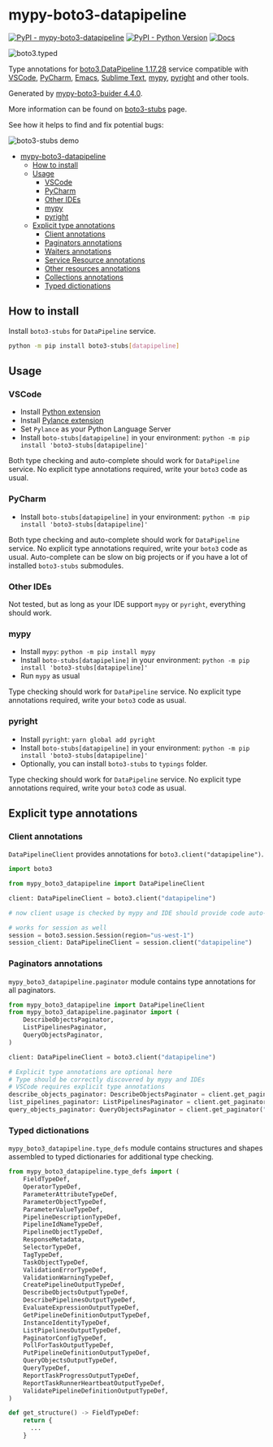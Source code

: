 # mypy-boto3-datapipeline

[![PyPI - mypy-boto3-datapipeline](https://img.shields.io/pypi/v/mypy-boto3-datapipeline.svg?color=blue)](https://pypi.org/project/mypy-boto3-datapipeline)
[![PyPI - Python Version](https://img.shields.io/pypi/pyversions/mypy-boto3-datapipeline.svg?color=blue)](https://pypi.org/project/mypy-boto3-datapipeline)
[![Docs](https://img.shields.io/readthedocs/mypy-boto3-builder.svg?color=blue)](https://mypy-boto3-builder.readthedocs.io/)

![boto3.typed](https://github.com/vemel/mypy_boto3_builder/raw/master/logo.png)

Type annotations for
[boto3.DataPipeline 1.17.28](https://boto3.amazonaws.com/v1/documentation/api/1.17.28/reference/services/datapipeline.html#DataPipeline) service
compatible with
[VSCode](https://code.visualstudio.com/),
[PyCharm](https://www.jetbrains.com/pycharm/),
[Emacs](https://www.gnu.org/software/emacs/),
[Sublime Text](https://www.sublimetext.com/),
[mypy](https://github.com/python/mypy),
[pyright](https://github.com/microsoft/pyright)
and other tools.

Generated by [mypy-boto3-buider 4.4.0](https://github.com/vemel/mypy_boto3_builder).

More information can be found on [boto3-stubs](https://pypi.org/project/boto3-stubs/) page.

See how it helps to find and fix potential bugs:

![boto3-stubs demo](https://github.com/vemel/mypy_boto3_builder/raw/master/demo.gif)

- [mypy-boto3-datapipeline](#mypy-boto3-datapipeline)
  - [How to install](#how-to-install)
  - [Usage](#usage)
    - [VSCode](#vscode)
    - [PyCharm](#pycharm)
    - [Other IDEs](#other-ides)
    - [mypy](#mypy)
    - [pyright](#pyright)
  - [Explicit type annotations](#explicit-type-annotations)
    - [Client annotations](#client-annotations)
    - [Paginators annotations](#paginators-annotations)
    - [Waiters annotations](#waiters-annotations)
    - [Service Resource annotations](#service-resource-annotations)
    - [Other resources annotations](#other-resources-annotations)
    - [Collections annotations](#collections-annotations)
    - [Typed dictionations](#typed-dictionations)

## How to install

Install `boto3-stubs` for `DataPipeline` service.

```bash
python -m pip install boto3-stubs[datapipeline]
```

## Usage

### VSCode

- Install [Python extension](https://marketplace.visualstudio.com/items?itemName=ms-python.python)
- Install [Pylance extension](https://marketplace.visualstudio.com/items?itemName=ms-python.vscode-pylance)
- Set `Pylance` as your Python Language Server
- Install `boto-stubs[datapipeline]` in your environment: `python -m pip install 'boto3-stubs[datapipeline]'`

Both type checking and auto-complete should work for `DataPipeline` service.
No explicit type annotations required, write your `boto3` code as usual.

### PyCharm

- Install `boto-stubs[datapipeline]` in your environment: `python -m pip install 'boto3-stubs[datapipeline]'`

Both type checking and auto-complete should work for `DataPipeline` service.
No explicit type annotations required, write your `boto3` code as usual.
Auto-complete can be slow on big projects or if you have a lot of installed `boto3-stubs` submodules.

### Other IDEs

Not tested, but as long as your IDE support `mypy` or `pyright`, everything should work.

### mypy

- Install `mypy`: `python -m pip install mypy`
- Install `boto-stubs[datapipeline]` in your environment: `python -m pip install 'boto3-stubs[datapipeline]'`
- Run `mypy` as usual

Type checking should work for `DataPipeline` service.
No explicit type annotations required, write your `boto3` code as usual.

### pyright

- Install `pyright`: `yarn global add pyright`
- Install `boto-stubs[datapipeline]` in your environment: `python -m pip install 'boto3-stubs[datapipeline]'`
- Optionally, you can install `boto3-stubs` to `typings` folder.

Type checking should work for `DataPipeline` service.
No explicit type annotations required, write your `boto3` code as usual.

## Explicit type annotations

### Client annotations

`DataPipelineClient` provides annotations for `boto3.client("datapipeline")`.

```python
import boto3

from mypy_boto3_datapipeline import DataPipelineClient

client: DataPipelineClient = boto3.client("datapipeline")

# now client usage is checked by mypy and IDE should provide code auto-complete

# works for session as well
session = boto3.session.Session(region="us-west-1")
session_client: DataPipelineClient = session.client("datapipeline")
```

### Paginators annotations

`mypy_boto3_datapipeline.paginator` module contains type annotations for all paginators.

```python
from mypy_boto3_datapipeline import DataPipelineClient
from mypy_boto3_datapipeline.paginator import (
    DescribeObjectsPaginator,
    ListPipelinesPaginator,
    QueryObjectsPaginator,
)

client: DataPipelineClient = boto3.client("datapipeline")

# Explicit type annotations are optional here
# Type should be correctly discovered by mypy and IDEs
# VSCode requires explicit type annotations
describe_objects_paginator: DescribeObjectsPaginator = client.get_paginator("describe_objects")
list_pipelines_paginator: ListPipelinesPaginator = client.get_paginator("list_pipelines")
query_objects_paginator: QueryObjectsPaginator = client.get_paginator("query_objects")
```







### Typed dictionations

`mypy_boto3_datapipeline.type_defs` module contains structures and shapes assembled
to typed dictionaries for additional type checking.

```python
from mypy_boto3_datapipeline.type_defs import (
    FieldTypeDef,
    OperatorTypeDef,
    ParameterAttributeTypeDef,
    ParameterObjectTypeDef,
    ParameterValueTypeDef,
    PipelineDescriptionTypeDef,
    PipelineIdNameTypeDef,
    PipelineObjectTypeDef,
    ResponseMetadata,
    SelectorTypeDef,
    TagTypeDef,
    TaskObjectTypeDef,
    ValidationErrorTypeDef,
    ValidationWarningTypeDef,
    CreatePipelineOutputTypeDef,
    DescribeObjectsOutputTypeDef,
    DescribePipelinesOutputTypeDef,
    EvaluateExpressionOutputTypeDef,
    GetPipelineDefinitionOutputTypeDef,
    InstanceIdentityTypeDef,
    ListPipelinesOutputTypeDef,
    PaginatorConfigTypeDef,
    PollForTaskOutputTypeDef,
    PutPipelineDefinitionOutputTypeDef,
    QueryObjectsOutputTypeDef,
    QueryTypeDef,
    ReportTaskProgressOutputTypeDef,
    ReportTaskRunnerHeartbeatOutputTypeDef,
    ValidatePipelineDefinitionOutputTypeDef,
)

def get_structure() -> FieldTypeDef:
    return {
      ...
    }
```
